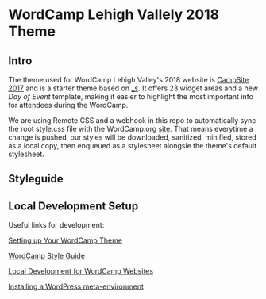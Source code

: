 # WordCamp Lehigh Vallely 2018 Theme

## Intro

The theme used for WordCamp Lehigh Valley's 2018 website is [CampSite 2017](https://make.wordpress.org/community/2017/05/08/the-new-wordcamp-base-theme-campsite-2017/) and is a starter theme based on [_s](https://underscores.me/). It offers 23 widget areas and a new *Day of Event* template, making it easier to highlight the most important info for attendees during the WordCamp.

We are using Remote CSS and a webhook in this repo to automatically sync the root style.css file with the WordCamp.org [site](https://2018.lehighvalley.wordcamp.org/). That means everytime a change is pushed, our styles will be downloaded, sanitized, minified, stored as a local copy, then enqueued as a stylesheet alongsie the theme's default stylesheet.

## Styleguide

## Local Development Setup

Useful links for development:

[Setting up Your WordCamp Theme](https://make.wordpress.org/community/handbook/wordcamp-organizer/first-steps/web-presence/setting-up-your-wordcamp-theme/)

[WordCamp Style Guide](https://github.com/lucijanblagonic/wordcamp-style-guide)

[Local Development for WordCamp Websites](https://ryelle.codes/2016/07/local-development-for-wordcamp-websites/)

[Installing a WordPress meta-environment](https://github.com/WordPress/meta-environment/blob/master/docs/install.md)
